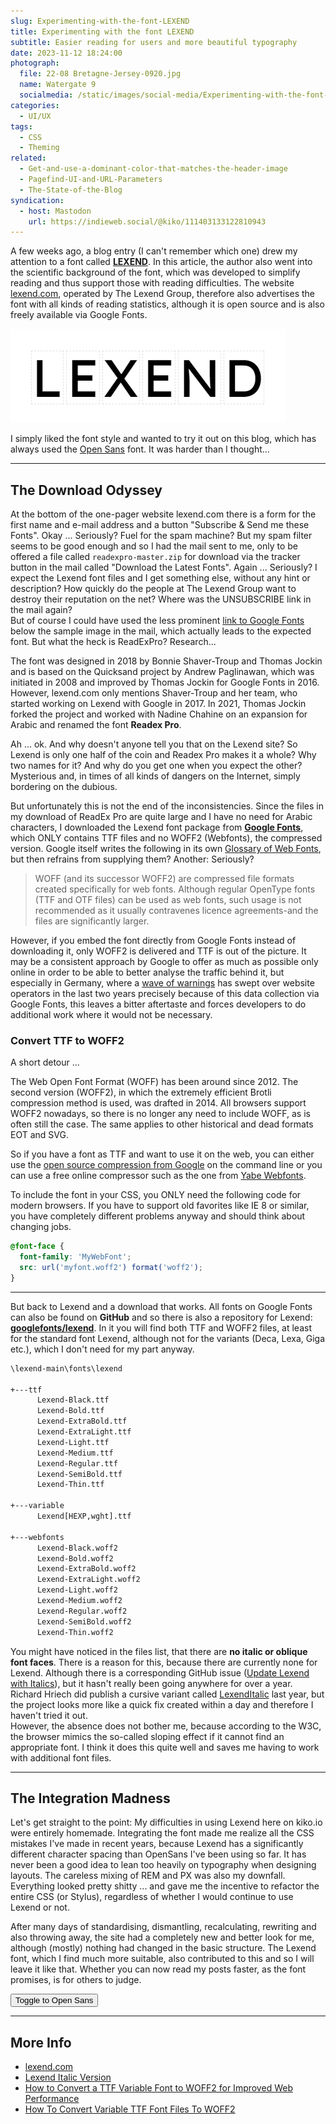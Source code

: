 ```yaml
---
slug: Experimenting-with-the-font-LEXEND
title: Experimenting with the font LEXEND
subtitle: Easier reading for users and more beautiful typography
date: 2023-11-12 18:24:00
photograph:
  file: 22-08 Bretagne-Jersey-0920.jpg
  name: Watergate 9
  socialmedia: /static/images/social-media/Experimenting-with-the-font-LEXEND.png
categories:
  - UI/UX
tags:
  - CSS
  - Theming
related:
  - Get-and-use-a-dominant-color-that-matches-the-header-image
  - Pagefind-UI-and-URL-Parameters
  - The-State-of-the-Blog
syndication:
  - host: Mastodon
    url: https://indieweb.social/@kiko/111403133122810943
---
```


A few weeks ago, a blog entry (I can't remember which one) drew my attention to a font called [**LEXEND**](https://www.lexend.com/). In this article, the author also went into the scientific background of the font, which was developed to simplify reading and thus support those with reading difficulties. The website [lexend.com](https://www.lexend.com/), operated by The Lexend Group, therefore also advertises the font with all kinds of reading statistics, although it is open source and is also freely available via Google Fonts.

![Lexend](Experimenting-with-the-font-LEXEND/lexend.png)

I simply liked the font style and wanted to try it out on this blog, which has always used the [Open Sans](https://www.opensans.com/) font. It was harder than I thought...

<!-- more -->

---

## The Download Odyssey

At the bottom of the one-pager website lexend.com there is a form for the first name and e-mail address and a button "Subscribe & Send me these Fonts". Okay ... Seriously? Fuel for the spam machine? But my spam filter seems to be good enough and so I had the mail sent to me, only to be offered a file called ``readexpro-master.zip`` for download via the tracker button in the mail called "Download the Latest Fonts". Again ... Seriously? I expect the Lexend font files and I get something else, without any hint or description? How quickly do the people at The Lexend Group want to destroy their reputation on the net? Where was the UNSUBSCRIBE link in the mail again?  
But of course I could have used the less prominent [link to Google Fonts](https://fonts.google.com/?query=lexend) below the sample image in the mail, which actually leads to the expected font. But what the heck is ReadExPro? Research...

The font was designed in 2018 by Bonnie Shaver-Troup and Thomas Jockin and is based on the Quicksand project by Andrew Paglinawan, which was initiated in 2008 and improved by Thomas Jockin for Google Fonts in 2016. However, lexend.com only mentions Shaver-Troup and her team, who started working on Lexend with Google in 2017. In 2021, Thomas Jockin forked the project and worked with Nadine Chahine on an expansion for Arabic and renamed the font **Readex Pro**.

Ah ... ok. And why doesn't anyone tell you that on the Lexend site? So Lexend is only one half of the coin and Readex Pro makes it a whole? Why two names for it? And why do you get one when you expect the other? Mysterious and, in times of all kinds of dangers on the Internet, simply bordering on the dubious.

But unfortunately this is not the end of the inconsistencies. Since the files in my download of ReadEx Pro are quite large and I have no need for Arabic characters, I downloaded the Lexend font package from [**Google Fonts**](https://fonts.google.com/specimen/Lexend), which ONLY contains TTF files and no WOFF2 (Webfonts), the compressed version. Google itself writes the following in its own [Glossary of Web Fonts](https://fonts.google.com/knowledge/glossary/web_font), but then refrains from supplying them? Another: Seriously?

> WOFF (and its successor WOFF2) are compressed file formats created specifically for web fonts. Although regular OpenType fonts (TTF and OTF files) can be used as web fonts, such usage is not recommended as it usually contravenes licence agreements-and the files are significantly larger.

However, if you embed the font directly from Google Fonts instead of downloading it, only WOFF2 is delivered and TTF is out of the picture. It may be a consistent approach by Google to offer as much as possible only online in order to be able to better analyse the traffic behind it, but especially in Germany, where a [wave of warnings](https://inplp.com/latest-news/article/the-year-of-google-fonts-warning-letters) has swept over website operators in the last two years precisely because of this data collection via Google Fonts, this leaves a bitter aftertaste and forces developers to do additional work where it would not be necessary.

### Convert TTF to WOFF2

A short detour ...

The Web Open Font Format (WOFF) has been around since 2012. The second version (WOFF2), in which the extremely efficient Brotli compression method is used, was drafted in 2014. All browsers support WOFF2 nowadays, so there is no longer any need to include WOFF, as is often still the case. The same applies to other historical and dead formats EOT and SVG.

So if you have a font as TTF and want to use it on the web, you can either use the [open source compression from Google](https://github.com/google/woff2) on the command line or you can use a free online compressor such as the one from [Yabe Webfonts](https://webfont.yabe.land/en/misc/convert-ttf-woff2/).

To include the font in your CSS, you ONLY need the following code for modern browsers. If you have to support old favorites like IE 8 or similar, you have completely different problems anyway and should think about changing jobs.

```css
@font-face {
  font-family: 'MyWebFont';
  src: url('myfont.woff2') format('woff2');
}
```

---

But back to Lexend and a download that works. All fonts on Google Fonts can also be found on **GitHub** and so there is also a repository for Lexend: [**googlefonts/lexend**](https://github.com/googlefonts/lexend). In it you will find both TTF and WOFF2 files, at least for the standard font Lexend, although not for the variants (Deca, Lexa, Giga etc.), which I don't need for my part anyway.

```txt
\lexend-main\fonts\lexend

+---ttf
      Lexend-Black.ttf
      Lexend-Bold.ttf
      Lexend-ExtraBold.ttf
      Lexend-ExtraLight.ttf
      Lexend-Light.ttf
      Lexend-Medium.ttf
      Lexend-Regular.ttf
      Lexend-SemiBold.ttf
      Lexend-Thin.ttf
       
+---variable
      Lexend[HEXP,wght].ttf
       
+---webfonts
      Lexend-Black.woff2
      Lexend-Bold.woff2
      Lexend-ExtraBold.woff2
      Lexend-ExtraLight.woff2
      Lexend-Light.woff2
      Lexend-Medium.woff2
      Lexend-Regular.woff2
      Lexend-SemiBold.woff2
      Lexend-Thin.woff2
```

You might have noticed in the files list, that there are **no italic or oblique font faces**. There is a reason for this, because there are currently none for Lexend. Although there is a corresponding GitHub issue ([Update Lexend with Italics](https://github.com/google/fonts/issues/4237)), but it hasn't really been going anywhere for over a year. Richard Hriech did publish a cursive variant called [LexendItalic](https://github.com/richardhriech/LexendItalic) last year, but the project looks more like a quick fix created within a day and therefore I haven't tried it out.  
However, the absence does not bother me, because according to the W3C, the browser mimics the so-called sloping effect if it cannot find an appropriate font. I think it does this quite well and saves me having to work with additional font files.

---

## The Integration Madness

Let's get straight to the point: My difficulties in using Lexend here on kiko.io were entirely homemade. Integrating the font made me realize all the CSS mistakes I've made in recent years, because Lexend has a significantly different character spacing than OpenSans I've been using so far. It has never been a good idea to lean too heavily on typography when designing layouts. The careless mixing of REM and PX was also my downfall. Everything looked pretty shitty ... and gave me the incentive to refactor the entire CSS (or Stylus), regardless of whether I would continue to use Lexend or not.

After many days of standardising, dismantling, recalculating, rewriting and also throwing away, the site had a completely new and better look for me, although (mostly) nothing had changed in the basic structure. The Lexend font, which I find much more suitable, also contributed to this and so I will leave it like that. Whether you can now read my posts faster, as the font promises, is for others to judge.

<button class="button" id="fontToggle" onclick="fontToggle();">Toggle to Open Sans</button>

<script>
  let bFontToggle = false;
  function fontToggle() {
    if (bFontToggle === false) {
      document.getElementById("body").style.fontFamily = "Open Sans";
      document.getElementById("body").style.fontWeight = 400;
      document.getElementById("fontToggle").textContent = "Reset to Lexend";
    } else {
      window.location.reload();
    }
    bFontToggle = !bFontToggle;
  }
</script>

---

## More Info

- [lexend.com](https://www.lexend.com/)
- [Lexend Italic Version](https://www.reddit.com/r/kindle/comments/zwdvil/lexend_italic_version_see_in_comments/?rdt=57956)
- [How to Convert a TTF Variable Font to WOFF2 for Improved Web Performance](https://medium.com/@ace_studio/how-to-convert-a-ttf-variable-font-to-woff2-for-improved-web-performance-3a89da8d3b04)
- [How To Convert Variable TTF Font Files To WOFF2](https://henry.codes/writing/how-to-convert-variable-ttf-font-files-to-woff2/)